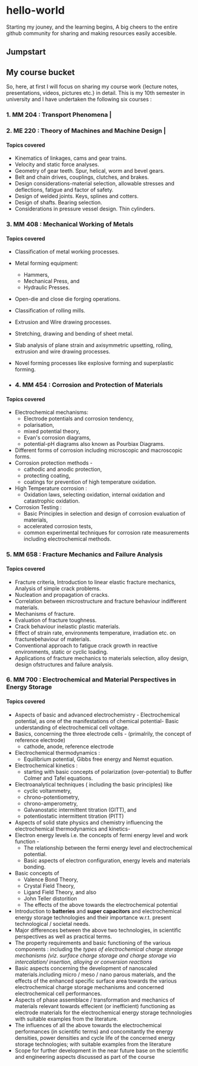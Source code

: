 # hello-world

Starting my jouney, and the learning begins, A big cheers to the entire github community for sharing and making resources easily accesible.

## Jumpstart

## My course bucket

So, here, at first I will focus on sharing my course work {lecture notes, presentations, videos, pictures etc.} in detail. 
This is my 10th semester in university and I have undertaken the following six courses :

### 1. MM 204 : Transport Phenomena | 


### 2. ME 220 : Theory of Machines and Machine Design | 

 #### Topics covered
 
  * Kinematics of linkages, cams and gear trains. 
  * Velocity and static force analyses. 
  * Geometry of gear teeth. Spur, helical, worm and bevel gears.
  * Belt and chain drives, couplings, clutches, and brakes. 
  * Design considerations-material selection, allowable stresses and deflections, fatigue and factor of safety. 
  * Design of welded joints. Keys, splines and cotters. 
  * Design of shafts. Bearing selection. 
  * Considerations in pressure vessel design. Thin cylinders.


### 3. MM 408 : Mechanical Working of Metals

 #### Topics covered
 
  * Classification of metal working processes. 
  * Metal forming equipment: 
    * Hammers, 
    * Mechanical Press, and  
    * Hydraulic Presses. 
  * Open-die and close die forging operations. 
  * Classification of rolling mills. 
  * Extrusion and Wire drawing processes. 
  * Stretching, drawing and bending of sheet metal. 
  * Slab analysis of plane strain and axisymmetric upsetting, rolling, extrusion and wire drawing processes. 
  * Novel forming processes like explosive forming and superplastic forming. 

* ### 4. MM 454 : Corrosion and Protection of Materials
 
 #### Topics covered
 
  * Electrochemical mechanisms: 
     * Electrode potentials and corrosion tendency, 
     * polarisation, 
     * mixed potential theory, 
     * Evan's corrosion diagrams, 
     * potential-pH diagrams also known as Pourbiax Diagrams. 
  * Different forms of corrosion including microscopic and macroscopic forms. 
  * Corrosion protection methods - 
    * cathodic and anodic protection, 
    * protecting coating, 
    * coatings for prevention of high temperature oxidation. 
  * High Temperature corrosion : 
    * Oxidation laws, selecting oxidation, internal oxidation and catastrophic oxidation. 
  * Corrosion Testing : 
    * Basic Principles in selection and design of corrosion evaluation of materials, 
    * accelerated corrosion tests, 
    * common experimental techniques for corrosion rate measurements including electrochemical methods. 

### 5. MM 658 : Fracture Mechanics and Failure Analysis

 #### Topics covered

  * Fracture criteria, Introduction to linear elastic fracture mechanics, Analysis of simple crack problems.
  * Nucleation and propagation of cracks. 
  * Correlation between microstructure and fracture behaviour indifferent materials. 
  * Mechanisms of fracture. 
  * Evaluation of fracture toughness. 
  * Crack behaviour inelastic plastic materials. 
  * Effect of strain rate, environments temperature, irradiation etc. on fracturebehaviour of materials. 
  * Conventional approach to fatigue crack growth in reactive environments, static or cyclic loading. 
  * Applications of fracture mechanics to materials selection, alloy design, design ofstructures and failure analysis.

### 6. MM 700 : Electrochemical and Material Perspectives in Energy Storage 
 
 #### Topics covered
 
  * Aspects of basic and advanced electrochemistry - Electrochemical potential, as one of the manifestations of chemical potential- Basic understanding of electrochemical cell voltage.
  * Basics, concerning the three electrode cells - (primalrily, the concept of reference electrode)
    * cathode, anode, reference electrode
  * Electrochemical thermodynamics : 
    * Equilibrium potential, Gibbs free energy and Nemst equation.
  * Electrochemical kinetics : 
    * starting with basic concepts of polarization (over-potential) to Buffer Colmer and Tafel equations.
  * Electroanalytical techniques ( including the basic principles) like 
    * cyclic voltammetry, 
    * chrono-potentiometry, 
    * chrono-amperometry, 
    * Galvanostatic intermittent titration (GITT), and 
    * potentiostatic intermittent titration (PITT)
  * Aspects of solid state physics and chemistry influencing the electrochemical thermodynamics and kinetics- 
  * Electron energy levels i.e. the concepts of fermi energy level and work function - 
    * The relationship between the fermi energy level and electrochemical potential.
    * Basic aspects of electron configuration, energy levels and materials bonding. 
  * Basic concepts of 
    * Valence Bond Theory, 
    * Crystal Field Theory, 
    * Ligand Field Theory, and also 
    * John Teller distorition
    * The effects of the above towards the electrochemical potential
  * Introduction to **batteries** and **super capacitors** and electrochemical energy storage technologies and their importance w.r.t. present technological / societal needs.
  * Major differences between the above two technologies, in scientific perspectives as well as practical terms.
  * The property requirements and basic functioning of the various components : including the *types of electrochemical charge storage mechanisms (viz. surface charge storage and charge storage via intercalation/ insertion, alloying or conversion reactions*
  * Basic aspects concerning the development of nanoscaled materials.including micro / meso / nano parous materials, and the effects of the enhanced specific surface area towards the various electrochemical charge storage mechanisms and concerned electrochemical cell performances.
  * Aspects of phase assemblace / transformation and mechanics of materials relevant towards effecient (or inefficient) functioning as electrode materials for the electrochemical energy storage technologies with suitable examples from the literature.
  * The influences of all the above towards the electrochemical performances (in scientific terms) and concomitantly the energy densities, power densities and cycle life of the concerned energy storage technologies; with suitable examples from the literature
  * Scope for further development in the near future base on the scientific and engineering aspects discussed as part of the course
